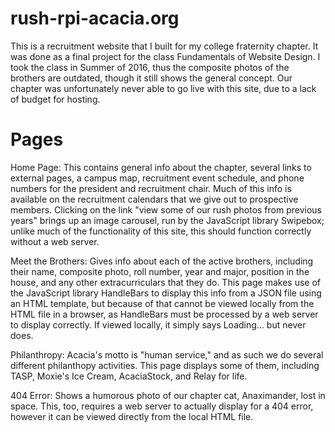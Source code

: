 # rush-rpi-acacia.org
This is a recruitment website that I built for my college fraternity chapter. It was done as a final project for the class Fundamentals of Website Design. I took the class in Summer of 2016, thus the composite photos of the brothers are outdated, though it still shows the general concept. Our chapter was unfortunately never able to go live with this site, due to a lack of budget for hosting.
# Pages
Home Page: 
This contains general info about the chapter, several links to external pages, a campus map, recruitment event schedule, and phone numbers for the president and recruitment chair. Much of this info is available on the recruitment calendars that we give out to prospective members. Clicking on the link "view some of our rush photos from previous years" brings up an image carousel, run by the JavaScript library Swipebox; unlike much of the functionality of this site, this should function correctly without a web server.

Meet the Brothers:
Gives info about each of the active brothers, including their name, composite photo, roll number, year and major, position in the house, and any other extracurriculars that they do. This page makes use of the JavaScript library HandleBars to display this info from a JSON file using an HTML template, but because of that cannot be viewed locally from the HTML file in a browser, as HandleBars must be processed by a web server to display correctly. If viewed locally, it simply says Loading... but never does.

Philanthropy:
Acacia's motto is "human service," and as such we do several different philanthopy activities. This page displays some of them, including TASP, Moxie's Ice Cream, AcaciaStock, and Relay for life.

404 Error:
Shows a humorous photo of our chapter cat, Anaximander, lost in space. This, too, requires a web server to actually display for a 404 error, however it can be viewed directly from the local HTML file.
